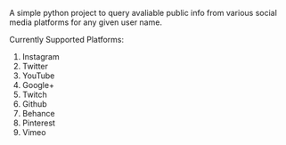 A simple python project to query avaliable public info from various social media platforms for any given user name.

Currently Supported Platforms:

1. Instagram
2. Twitter
3. YouTube
4. Google+
5. Twitch
6. Github
7. Behance
8. Pinterest
9. Vimeo